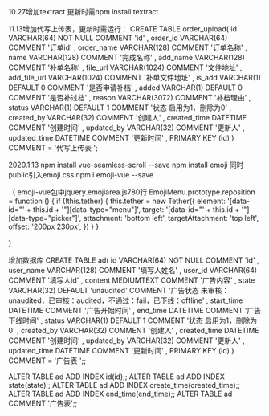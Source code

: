 10.27增加textract 更新时需npm install textract

11.13增加代写上传表，更新时需运行：
CREATE TABLE order_upload(
    id VARCHAR(64) NOT NULL   COMMENT 'id' ,
    order_id VARCHAR(64)    COMMENT '订单id' ,
    order_name VARCHAR(128)    COMMENT '订单名称' ,
    name VARCHAR(128)    COMMENT '完成名称' ,
    add_name VARCHAR(128)    COMMENT '补单名称' ,
    file_url VARCHAR(1024)    COMMENT '文件地址' ,
    add_file_url VARCHAR(1024)    COMMENT '补单文件地址' ,
    is_add VARCHAR(1)   DEFAULT 0 COMMENT '是否申请补档' ,
    added VARCHAR(1)   DEFAULT 0 COMMENT '是否补过档' ,
    reason VARCHAR(3072)    COMMENT '补档理由' ,
    status VARCHAR(1)   DEFAULT 1 COMMENT '状态 启用为1，删除为0' ,
    created_by VARCHAR(32)    COMMENT '创建人' ,
    created_time DATETIME    COMMENT '创建时间' ,
    updated_by VARCHAR(32)    COMMENT '更新人' ,
    updated_time DATETIME    COMMENT '更新时间' ,
    PRIMARY KEY (id)
) COMMENT = '代写上传表 ';


2020.1.13 
npm install vue-seamless-scroll --save
npm install emoji  同时public引入emoji.css
npm i emoji-vue --save

（
emoji-vue包中jquery.emojiarea.js780行
  EmojiMenu.prototype.reposition = function () {
    if (!this.tether) {
      this.tether = new Tether({
        element: '[data-id="' + this.id + '"][data-type="menu"]',
        target: '[data-id="' + this.id + '"][data-type="picker"]',
        attachment: 'bottom left',
        targetAttachment: 'top left',
        offset: '200px 230px',
      })
    }
  }

）

增加数据库
CREATE TABLE ad(
    id VARCHAR(64) NOT NULL   COMMENT 'id' ,
    user_name VARCHAR(128)    COMMENT '填写人姓名' ,
    user_id VARCHAR(64)    COMMENT '填写人id' ,
    content MEDIUMTEXT    COMMENT '广告内容' ,
    state VARCHAR(32)   DEFAULT 'unaudited' COMMENT '广告状态 未审核：unaudited，已审核：audited，不通过：fail，已下线：offline' ,
    start_time DATETIME    COMMENT '广告开始时间' ,
    end_time DATETIME    COMMENT '广告下线时间' ,
    status VARCHAR(1)   DEFAULT 1 COMMENT '状态 启用为1，删除为0' ,
    created_by VARCHAR(32)    COMMENT '创建人' ,
    created_time DATETIME    COMMENT '创建时间' ,
    updated_by VARCHAR(32)    COMMENT '更新人' ,
    updated_time DATETIME    COMMENT '更新时间' ,
    PRIMARY KEY (id)
) COMMENT = '广告表 ';;

ALTER TABLE ad ADD INDEX id(id);;
ALTER TABLE ad ADD INDEX state(state);;
ALTER TABLE ad ADD INDEX create_time(created_time);;
ALTER TABLE ad ADD INDEX end_time(end_time);;
ALTER TABLE ad COMMENT '广告表';;
